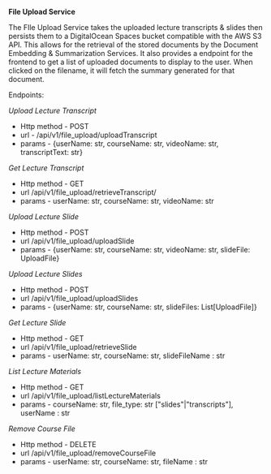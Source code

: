 **File Upload Service**

The FIle Upload Service takes the uploaded lecture transcripts & slides then persists them to a DigitalOcean Spaces bucket compatible with the AWS S3 API. 
This allows for the retrieval of the stored documents by the Document Embedding & Summarization Services.
It also provides a endpoint for the frontend to get a list of uploaded documents to display to the user. When clicked on the filename, it will fetch the summary generated for that document. 

Endpoints:

*Upload Lecture Transcript*
- Http method - POST
- url - /api/v1/file_upload/uploadTranscript
- params - {userName: str, courseName: str, videoName: str, transcriptText: str}

*Get Lecture Transcript*
- Http method - GET
- url /api/v1/file_upload/retrieveTranscript/
- params - userName: str, courseName: str, videoName: str


*Upload Lecture Slide*
- Http method - POST
- url /api/v1/file_upload/uploadSlide
- params - {userName: str, courseName: str, videoName: str, slideFile: UploadFile}


*Upload Lecture Slides*
- Http method - POST
- url /api/v1/file_upload/uploadSlides
- params - {userName: str, courseName: str, slideFiles: List[UploadFile]}

*Get Lecture Slide*
- Http method - GET
- url /api/v1/file_upload/retrieveSlide
- params - userName: str, courseName: str, slideFileName : str

*List Lecture Materials*
- Http method - GET
- url /api/v1/file_upload/listLectureMaterials
- params -  courseName: str, file_type: str ["slides"|"transcripts"], userName : str


*Remove Course File*
- Http method - DELETE
- url /api/v1/file_upload/removeCourseFile
- params - userName: str, courseName: str, fileName : str
